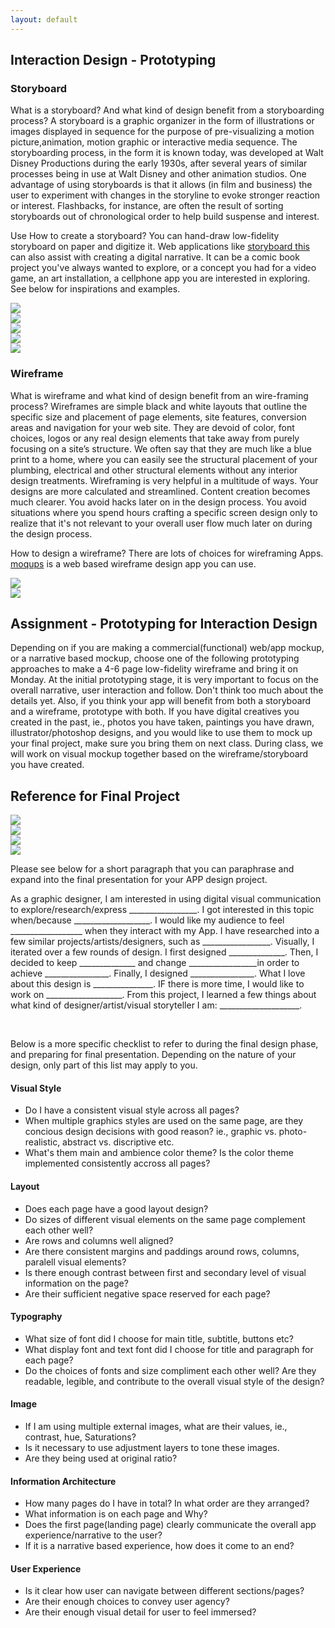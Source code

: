 ```yaml
---
layout: default 
---
```


## Interaction Design - Prototyping

### Storyboard

What is a storyboard? And what kind of design benefit from a storyboarding process? 
A storyboard is a graphic organizer in the form of illustrations or images displayed in sequence for the purpose of pre-visualizing a motion picture,animation, motion graphic or interactive media sequence. The storyboarding process, in the form it is known today, was developed at Walt Disney Productions during the early 1930s, after several years of similar processes being in use at Walt Disney and other animation studios. One advantage of using storyboards is that it allows (in film and business) the user to experiment with changes in the storyline to evoke stronger reaction or interest. Flashbacks, for instance, are often the result of sorting storyboards out of chronological order to help build suspense and interest.


Use How to create a storyboard? You can hand-draw low-fidelity storyboard on paper and digitize it. Web applications like [storyboard this](https://www.storyboardthat.com/storyboard-creator) can also assist with creating a digital narrative. It can be a comic book project you've always wanted to explore, or a concept you had for a video game, an art installation, a cellphone app you are interested in exploring. See below for inspirations and examples.

<div class="row">
    <div class="col-lg-6">
        <img src="{{ '/img/week12/storyboard1.jpg' | prepend: site.baseurl }}" class="img-responsive">
    </div>
    <div class="col-lg-6">
        <img src="{{ '/img/week12/storyboard2.jpg' | prepend: site.baseurl }}" class="img-responsive">
    </div>
</div>
<div class="row">
    <div class="col-lg-6">
        <img src="{{ '/img/week12/storyboard3.jpg' | prepend: site.baseurl }}" class="img-responsive">
    </div>
    <div class="col-lg-6">
        <img src="{{ '/img/week12/storyboard4.jpg' | prepend: site.baseurl }}" class="img-responsive">
    </div>
</div>
<div class="row">
    <div class="col-lg-6">
        <img src="{{ '/img/week12/storyboard5.jpg' | prepend: site.baseurl }}" class="img-responsive">
    </div>
</div>




### Wireframe
What is wireframe and what kind of design benefit from an wire-framing process? Wireframes are simple black and white layouts that outline the specific size and placement of page elements, site features, conversion areas and navigation for your web site. They are devoid of color, font choices, logos or any real design elements that take away from purely focusing on a site’s structure. We often say that they are much like a blue print to a home, where you can easily see the structural placement of your plumbing, electrical and other structural elements without any interior design treatments. Wireframing is very helpful in a multitude of ways. Your designs are more calculated and streamlined. Content creation becomes much clearer. You avoid hacks later on in the design process. You avoid situations where you spend hours crafting a specific screen design only to realize that it's not relevant to your overall user flow much later on during the design process.

How to design a wireframe? There are lots of choices for wireframing Apps. [moqups](https://moqups.com/) is a web based wireframe design app you can use.

<div class="row">
            <div class="col-lg-6">
                <img src="{{ '/img/week16/wireframe1.png' | prepend: site.baseurl }}" class="img-responsive">
            </div>
            <div class="col-lg-6">
                <img src="{{ '/img/week16/wireframe2.jpg' | prepend: site.baseurl }}" class="img-responsive">
            </div>
</div>


## Assignment - Prototyping for Interaction Design
Depending on if you are making a commercial(functional) web/app mockup, or a narrative based mockup, choose one of the following prototyping approaches to make a 4-6 page low-fidelity wireframe and bring it on Monday. At the initial prototyping stage, it is very important to focus on the overall narrative, user interaction and follow. Don't think too much about the details yet.  Also, if you think your app will benefit from both a storyboard and a wireframe, prototype with both. If you have digital creatives you created in the past, ie., photos you have taken, paintings you have drawn, illustrator/photoshop designs, and you would like to use them to mock up your final project, make sure you bring them on next class. During class, we will work on visual mockup together based on the wireframe/storyboard you have created.


## Reference for Final Project
<div class="row">
            <div class="col-lg-8">
                <img src="{{ '/img/week16/finalproject-mobileapp1.jpeg' | prepend: site.baseurl }}" class="img-responsive">
            </div>
            <div class="col-lg-8">
                <img src="{{ '/img/week16/finalproject-mobileapp2.jpeg' | prepend: site.baseurl }}" class="img-responsive">
            </div>
        <div class="col-lg-8">
                <img src="{{ '/img/week16/finalproject-mobileapp3.jpeg' | prepend: site.baseurl }}" class="img-responsive">
            </div>
        <div class="col-lg-8">
                <img src="{{ '/img/week16/finalproject-mobileapp4.jpeg' | prepend: site.baseurl }}" class="img-responsive">
            </div>
</div>


Please see below for a short paragraph that you can paraphrase and expand into the final presentation for your APP design project.
  
As a graphic designer, I am interested in using digital visual communication to explore/research/express _________________. I got interested in this topic when/because ___________________. I would like my audience to feel __________________ when they interact with my App. I have researched into a few similar projects/artists/designers, such as _________________. Visually, I iterated over a few rounds of design. I first designed ______________. Then, I decided to keep ______________ and change _________________in order to achieve ________________. Finally, I designed ________________. What I love about this design is _______________. IF there is more time, I would like to work on ___________________. From this project, I learned a few things about what kind of designer/artist/visual storyteller I am: ____________________.

<br>
    
Below is a more specific checklist to refer to during the final design phase, and preparing for final presentation. Depending on the nature of your design, only part of this list may apply to you.
    
#### Visual Style
 
* Do I have a consistent visual style across all pages?
* When multiple graphics styles are used on the same page, are they concious design decisions with good reason? ie., graphic vs. photo-realistic, abstract vs. discriptive etc.
* What's them main and ambience color theme? Is the color theme implemented consistently accross all pages?

#### Layout

* Does each page have a good layout design?
* Do sizes of different visual elements on the same page complement each other well?
* Are rows and columns well aligned?
* Are there consistent margins and paddings around rows, columns, paralell visual elements?
* Is there enough contrast between first and secondary level of visual information on the page?
* Are their sufficient negative space reserved for each page?
    
#### Typography

* What size of font did I choose for main title, subtitle, buttons etc?
* What display font and text font did I choose for title and paragraph for each page?
* Do the choices of fonts and size compliment each other well? Are they readable, legible, and contribute to the overall visual style of the design?

    
#### Image

* If I am using multiple external images, what are their values, ie., contrast, hue, Saturations?
* Is it necessary to use adjustment layers to tone these images.
* Are they being used at original ratio?

    
#### Information Architecture

* How many pages do I have in total? In what order are they arranged?
* What information is on each page and Why?
* Does the first page(landing page) clearly communicate the overall app experience/narrative to the user?
* If it is a narrative based experience, how does it come to an end?

#### User Experience

* Is it clear how user can navigate between different sections/pages? 
* Are their enough choices to convey user agency?
* Are their enough visual detail for user to feel immersed? 
        
